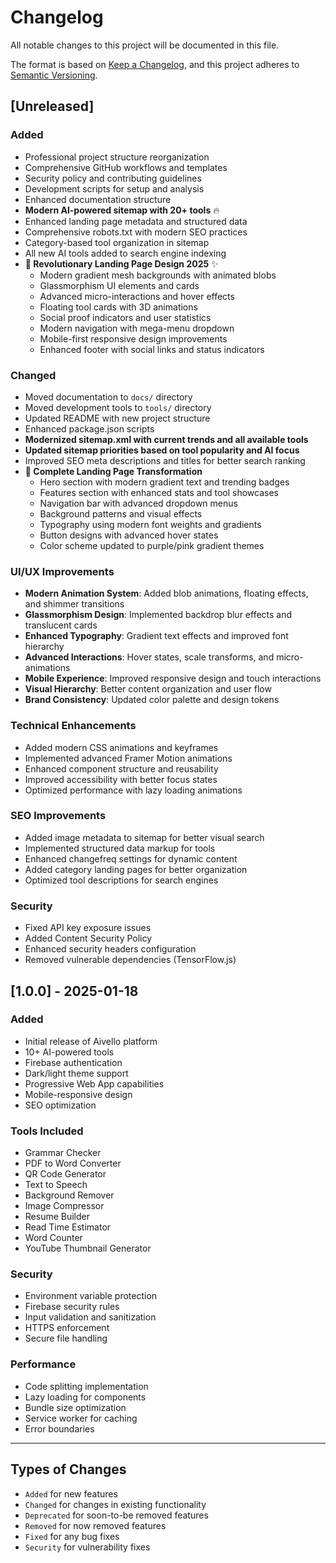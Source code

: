 # Changelog

All notable changes to this project will be documented in this file.

The format is based on [Keep a Changelog](https://keepachangelog.com/en/1.0.0/),
and this project adheres to [Semantic Versioning](https://semver.org/spec/v2.0.0.html).

## [Unreleased]

### Added
- Professional project structure reorganization
- Comprehensive GitHub workflows and templates
- Security policy and contributing guidelines
- Development scripts for setup and analysis
- Enhanced documentation structure
- **Modern AI-powered sitemap with 20+ tools** 🔥
- Enhanced landing page metadata and structured data
- Comprehensive robots.txt with modern SEO practices
- Category-based tool organization in sitemap
- All new AI tools added to search engine indexing
- **🎨 Revolutionary Landing Page Design 2025** ✨
  - Modern gradient mesh backgrounds with animated blobs
  - Glassmorphism UI elements and cards
  - Advanced micro-interactions and hover effects
  - Floating tool cards with 3D animations
  - Social proof indicators and user statistics
  - Modern navigation with mega-menu dropdown
  - Mobile-first responsive design improvements
  - Enhanced footer with social links and status indicators

### Changed
- Moved documentation to `docs/` directory
- Moved development tools to `tools/` directory
- Updated README with new project structure
- Enhanced package.json scripts
- **Modernized sitemap.xml with current trends and all available tools**
- **Updated sitemap priorities based on tool popularity and AI focus**
- Improved SEO meta descriptions and titles for better search ranking
- **🚀 Complete Landing Page Transformation**
  - Hero section with modern gradient text and trending badges
  - Features section with enhanced stats and tool showcases
  - Navigation bar with advanced dropdown menus
  - Background patterns and visual effects
  - Typography using modern font weights and gradients
  - Button designs with advanced hover states
  - Color scheme updated to purple/pink gradient themes

### UI/UX Improvements
- **Modern Animation System**: Added blob animations, floating effects, and shimmer transitions
- **Glassmorphism Design**: Implemented backdrop blur effects and translucent cards
- **Enhanced Typography**: Gradient text effects and improved font hierarchy
- **Advanced Interactions**: Hover states, scale transforms, and micro-animations
- **Mobile Experience**: Improved responsive design and touch interactions
- **Visual Hierarchy**: Better content organization and user flow
- **Brand Consistency**: Updated color palette and design tokens

### Technical Enhancements
- Added modern CSS animations and keyframes
- Implemented advanced Framer Motion animations
- Enhanced component structure and reusability
- Improved accessibility with better focus states
- Optimized performance with lazy loading animations

### SEO Improvements
- Added image metadata to sitemap for better visual search
- Implemented structured data markup for tools
- Enhanced changefreq settings for dynamic content
- Added category landing pages for better organization
- Optimized tool descriptions for search engines

### Security
- Fixed API key exposure issues
- Added Content Security Policy
- Enhanced security headers configuration
- Removed vulnerable dependencies (TensorFlow.js)

## [1.0.0] - 2025-01-18

### Added
- Initial release of Aivello platform
- 10+ AI-powered tools
- Firebase authentication
- Dark/light theme support
- Progressive Web App capabilities
- Mobile-responsive design
- SEO optimization

### Tools Included
- Grammar Checker
- PDF to Word Converter
- QR Code Generator
- Text to Speech
- Background Remover
- Image Compressor
- Resume Builder
- Read Time Estimator
- Word Counter
- YouTube Thumbnail Generator

### Security
- Environment variable protection
- Firebase security rules
- Input validation and sanitization
- HTTPS enforcement
- Secure file handling

### Performance
- Code splitting implementation
- Lazy loading for components
- Bundle size optimization
- Service worker for caching
- Error boundaries

---

## Types of Changes
- `Added` for new features
- `Changed` for changes in existing functionality
- `Deprecated` for soon-to-be removed features
- `Removed` for now removed features
- `Fixed` for any bug fixes
- `Security` for vulnerability fixes
